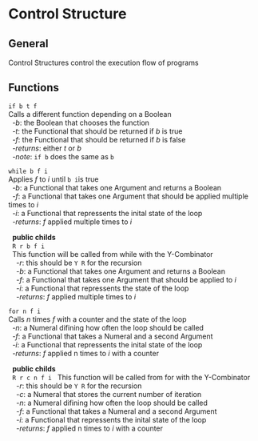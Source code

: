 # Control Structure

## General
Control Structures control the execution flow of programs

## Functions
`if b t f`  
Calls a different function depending on a Boolean  
&nbsp;&nbsp;-*b*: the Boolean that chooses the function  
&nbsp;&nbsp;-*t*: the Functional that should be returned if *b* is true  
&nbsp;&nbsp;-*f*: the Functional that should be returned if *b* is false  
&nbsp;&nbsp;-*returns*: either *t* or *b*  
&nbsp;&nbsp;-*note*: `if b` does the same as `b`

`while b f i`  
Applies *f* to *i* until `b i`is true  
&nbsp;&nbsp;-*b*: a Functional that takes one Argument and returns a Boolean  
&nbsp;&nbsp;-*f*: a Functional that takes one Argument that should be applied multiple times to *i*  
&nbsp;&nbsp;-*i*: a Functional that repressents the inital state of the loop  
&nbsp;&nbsp;-*returns*: *f* applied multiple times to *i*  
 
&nbsp;&nbsp;**public childs**  
&nbsp;&nbsp;`R r b f i`  
&nbsp;&nbsp;This function will be called from while with the Y-Combinator  
&nbsp;&nbsp;&nbsp;&nbsp;-*r*: this should be `Y R` for the recursion  
&nbsp;&nbsp;&nbsp;&nbsp;-*b*: a Functional that takes one Argument and returns a Boolean  
&nbsp;&nbsp;&nbsp;&nbsp;-*f*: a Functional that takes one Argument that should be applied to *i*  
&nbsp;&nbsp;&nbsp;&nbsp;-*i*: a Functional that repressents the state of the loop  
&nbsp;&nbsp;&nbsp;&nbsp;-*returns*: *f* applied multiple times to *i* 

`for n f i`  
Calls *n* times *f* with a counter and the state of the loop  
&nbsp;&nbsp;-*n*: a Numeral difining how often the loop should be called  
&nbsp;&nbsp;-*f*: a Functional that takes a Numeral and a second Argument  
&nbsp;&nbsp;-*i*: a Functional that repressents the inital state of the loop  
&nbsp;&nbsp;-*returns*: *f* applied n times to *i* with a counter

&nbsp;&nbsp;**public childs**  
&nbsp;&nbsp;`R r c n f i`
&nbsp;&nbsp;This function will be called from for with the Y-Combinator  
&nbsp;&nbsp;&nbsp;&nbsp;-*r*: this should be `Y R` for the recursion  
&nbsp;&nbsp;&nbsp;&nbsp;-*c*: a Numeral that stores the current number of iteration  
&nbsp;&nbsp;&nbsp;&nbsp;-*n*: a Numeral difining how often the loop should be called  
&nbsp;&nbsp;&nbsp;&nbsp;-*f*: a Functional that takes a Numeral and a second Argument  
&nbsp;&nbsp;&nbsp;&nbsp;-*i*: a Functional that repressents the inital state of the loop  
&nbsp;&nbsp;&nbsp;&nbsp;-*returns*: *f* applied n times to *i* with a counter
